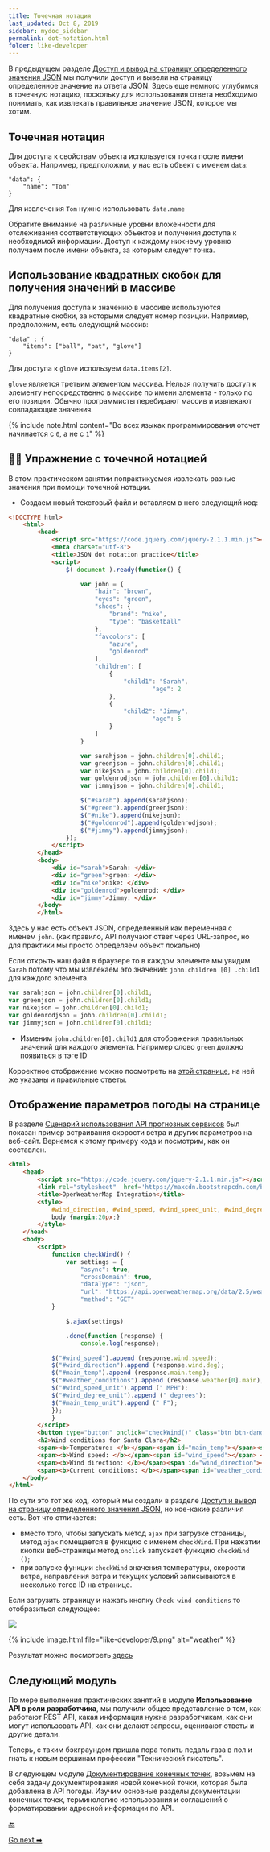 ```yaml
---
title: Точечная нотация
last_updated: Oct 8, 2019
sidebar: mydoc_sidebar
permalink: dot-notation.html
folder: like-developer
---
```


В предыдущем разделе [Доступ и вывод на страницу определенного значения JSON](access-print-value.html) мы получили доступ и вывели на страницу определенное значение из ответа JSON. Здесь еще немного углубимся в точечную нотацию, поскольку для использования ответа необходимо понимать, как извлекать правильное значение JSON, которое мы хотим.

<a name="dotNotation"></a>
## Точечная нотация

Для доступа к свойствам объекта используется точка после имени объекта. Например, предположим, у нас есть объект с именем `data`:

```
"data": {
    "name": "Tom"
}
```

Для извлечения `Tom` нужно использовать `data.name`

Обратите внимание на различные уровни вложенности для отслеживания соответствующих объектов и получения доступа к необходимой информации.  Доступ к каждому нижнему уровню получаем после имени объекта, за которым следует точка.

<a name="brackets"></a>
## Использование квадратных скобок для получения значений в массиве

Для получения доступа к значению в массиве используются квадратные скобки, за которыми следует номер позиции. Например, предположим, есть следующий массив:

```
"data" : {
    "items": ["ball", "bat", "glove"]
}
```

Для доступа к `glove` используем `data.items[2]`.

`glove` является третьим элементом массива. Нельзя получить доступ к элементу непосредственно в массиве по имени элемента - только по его позиции. Обычно программисты перебирают массив и извлекают совпадающие значения.

{% include note.html content="Во всех языках программирования отсчет начинается с `0`, а не с `1`" %}

<a name="exercise"></a>
## 👨‍💻 Упражнение с точечной нотацией

В этом практическом занятии попрактикуемся извлекать разные значения при помощи точечной нотации.

- Создаем новый текстовый файл и вставляем в него следующий код:

```html
<!DOCTYPE html>
    <html>
        <head>
            <script src="https://code.jquery.com/jquery-2.1.1.min.js"></script>
            <meta charset="utf-8">
            <title>JSON dot notation practice</title>
            <script>
                $( document ).ready(function() {

                    var john = {
                        "hair": "brown",
                        "eyes": "green",
                        "shoes": {
                            "brand": "nike",
                            "type": "basketball"
                        },
                        "favcolors": [
                            "azure",
                            "goldenrod"
                        ],
                        "children": [
                            {
                                "child1": "Sarah",
                                        "age": 2
                            },
                            {
                                "child2": "Jimmy",
                                        "age": 5
                            }
                        ]
                    }

                    var sarahjson = john.children[0].child1;
                    var greenjson = john.children[0].child1;
                    var nikejson = john.children[0].child1;
                    var goldenrodjson = john.children[0].child1;
                    var jimmyjson = john.children[0].child1;

                    $("#sarah").append(sarahjson);
                    $("#green").append(greenjson);
                    $("#nike").append(nikejson);
                    $("#goldenrod").append(goldenrodjson);
                    $("#jimmy").append(jimmyjson);
                });
            </script>
        </head>
        <body>
            <div id="sarah">Sarah: </div>
            <div id="green">green: </div>
            <div id="nike">nike: </div>
            <div id="goldenrod">goldenrod: </div>
            <div id="jimmy">Jimmy: </div>
        </body>
        </html>
```

Здесь у нас есть объект JSON, определенный как переменная с именем `john`. (как правило, API получают ответ через URL-запрос, но для практики мы просто определяем объект локально)

Если открыть наш файл в браузере то в каждом элементе мы увидим `Sarah` потому что мы извлекаем это значение: `john.children [0] .child1` для каждого элемента.

```javascript
var sarahjson = john.children[0].child1;
var greenjson = john.children[0].child1;
var nikejson = john.children[0].child1;
var goldenrodjson = john.children[0].child1;
var jimmyjson = john.children[0].child1;
```

- Изменим `john.children[0].child1` для отображения правильных значений для каждого элемента. Например слово `green` должно появиться в тэге ID

Корректное отображение можно посмотреть на [этой странице](https://idratherbewriting.com/learnapidoc/assets/files/dot-notation-practice.html), на ней же указаны и правильные ответы.

<a name="showOnPage"></a>
## Отображение параметров погоды на странице

В разделе [Сценарий использования API прогнозных сервисов](using-api-scenario.html) был показан пример встраивания скорости ветра и других параметров на веб-сайт. Вернемся к этому примеру кода и посмотрим, как он составлен.

```html
<html>
    <head>
        <script src="https://code.jquery.com/jquery-2.1.1.min.js"></script>
        <link rel="stylesheet"  href='https://maxcdn.bootstrapcdn.com/bootstrap/3.3.4/css/bootstrap.min.css' rel='stylesheet' type='text/css'>
        <title>OpenWeatherMap Integration</title>
        <style>
            #wind_direction, #wind_speed, #wind_speed_unit, #wind_degree_unit, #weather_conditions, #main_temp_unit, #main_temp {color: red; font-weight: bold;}
            body {margin:20px;}
        </style>
    </head>
    <body>
        <script>
            function checkWind() {
                var settings = {
                    "async": true,
                    "crossDomain": true,
                    "dataType": "json",
                    "url": "https://api.openweathermap.org/data/2.5/weather?zip=95050,us&appid=fd4698c940c6d1da602a70ac34f0b147&units=imperial",
                    "method": "GET"
            }

                $.ajax(settings)

                .done(function (response) {
                    console.log(response);

            $("#wind_speed").append (response.wind.speed);
            $("#wind_direction").append (response.wind.deg);
            $("#main_temp").append (response.main.temp);
            $("#weather_conditions").append (response.weather[0].main);
            $("#wind_speed_unit").append (" MPH");
            $("#wind_degree_unit").append (" degrees");
            $("#main_temp_unit").append (" F");
            });
            }
        </script>
        <button type="button" onclick="checkWind()" class="btn btn-danger weatherbutton">Check wind conditions</button>
        <h2>Wind conditions for Santa Clara</h2>
        <span><b>Temperature: </b></span><span id="main_temp"></span><span id="main_temp_unit"></span><br/>
        <span><b>Wind speed: </b></span><span id="wind_speed"></span> <span id="wind_speed_unit"></span><br/>
        <span><b>Wind direction: </b></span><span id="wind_direction"></span><span id="wind_degree_unit"></span><br/>
        <span><b>Current conditions: </b></span><span id="weather_conditions"></span>
    </body>
</html>
```

По сути это тот же код, который мы создали в разделе [Доступ и вывод на страницу определенного значения JSON](access-print-value.html), но кое-какие различия есть. Вот что отличается:

- вместо того, чтобы запускать метод `ajax` при загрузке страницы, метод `ajax` помещается в функцию с именем `checkWind`. При нажатии кнопки веб-страницы метод `onclick` запускает функцию `checkWind ()`;
- при запуске функции `checkWind` значения температуры, скорости ветра, направления ветра и текущих условий записываются в несколько тегов ID на странице.

Если загрузить страницу и нажать кнопку `Check wind conditions` то отобразиться следующее:

![](pics/9.png)

{% include image.html file="like-developer/9.png" alt="weather" %}

Результат можно посмотреть [здесь](https://idratherbewriting.com/learnapidoc/assets/files/wind-openweathermap.html)

<a name="next"></a>
## Следующий модуль

По мере выполнения практических занятий в модуле **Использование API в роли разработчика**, мы получили общее представление о том, как работают REST API, какая информация нужна разработчикам, как они могут использовать API, как они делают запросы, оценивают ответы и другие детали.

Теперь, с таким бэкграундом пришла пора топить педаль газа в пол и гнать к новым вершинам профессии "Технический писатель".

В следующем модуле [Документирование конечных точек](about-third-module.html), возьмем на себя задачу документирования новой конечной точки, которая была добавлена ​​в API погоды. Изучим основные разделы документации конечных точек, терминологию использования и соглашений о форматировании адресной информации по API.

[🔙](access-print-value.html)

[Go next ➡](about-third-module.html)
